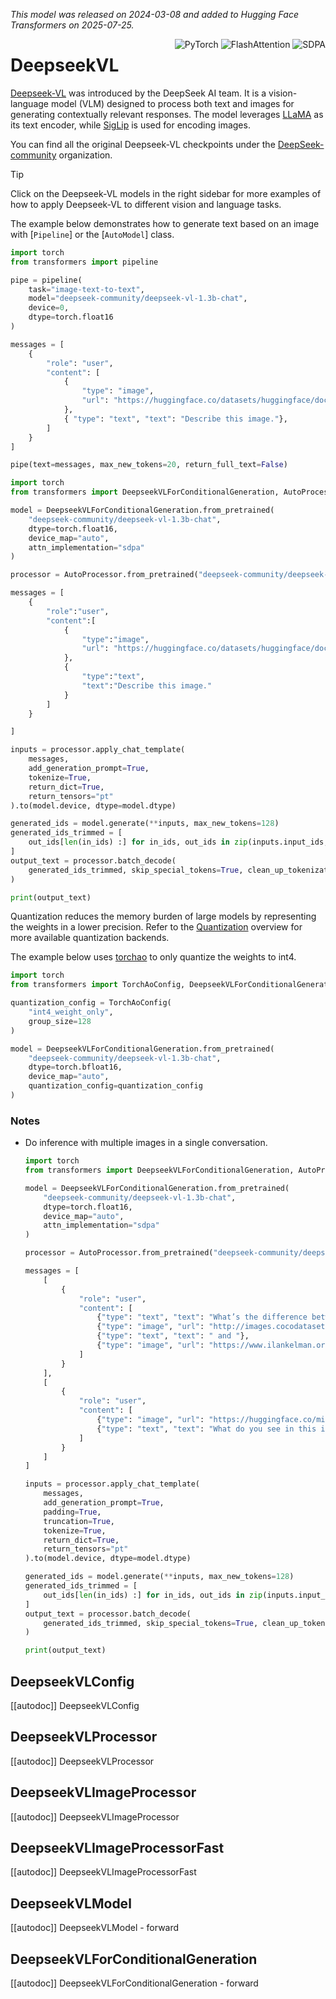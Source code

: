 <!--Copyright 2025 Deepseek AI and The HuggingFace Team. All rights reserved.

Licensed under the Apache License, Version 2.0 (the "License"); you may not use this file except in compliance with
the License. You may obtain a copy of the License at

http://www.apache.org/licenses/LICENSE-2.0

Unless required by applicable law or agreed to in writing, software distributed under the License is distributed on
an "AS IS" BASIS, WITHOUT WARRANTIES OR CONDITIONS OF ANY KIND, either express or implied. See the License for the
specific language governing permissions and limitations under the License.

⚠️ Note that this file is in Markdown but contain specific syntax for our doc-builder (similar to MDX) that may not be
rendered properly in your Markdown viewer.

-->
*This model was released on 2024-03-08 and added to Hugging Face Transformers on 2025-07-25.*

<div style="float: right;">
    <div class="flex flex-wrap space-x-1">
        <img alt="PyTorch" src="https://img.shields.io/badge/PyTorch-DE3412?style=flat&logo=pytorch&logoColor=white">
        <img alt="FlashAttention" src="https://img.shields.io/badge/%E2%9A%A1%EF%B8%8E%20FlashAttention-eae0c8?style=flat">
        <img alt="SDPA" src="https://img.shields.io/badge/SDPA-DE3412?style=flat&logo=pytorch&logoColor=white">
    </div>
</div>

# DeepseekVL

[Deepseek-VL](https://huggingface.co/papers/2403.05525) was introduced by the DeepSeek AI team. It is a vision-language model (VLM) designed to process both text and images for generating contextually relevant responses. The model leverages [LLaMA](./llama) as its text encoder, while [SigLip](./siglip) is used for encoding images.

You can find all the original Deepseek-VL checkpoints under the [DeepSeek-community](https://huggingface.co/deepseek-community) organization.

> [!TIP]
> Click on the Deepseek-VL models in the right sidebar for more examples of how to apply Deepseek-VL to different vision and language tasks.

The example below demonstrates how to generate text based on an image with [`Pipeline`] or the [`AutoModel`] class.

<hfoptions id="usage">
<hfoption id="Pipeline">

```py
import torch
from transformers import pipeline

pipe = pipeline(
    task="image-text-to-text",
    model="deepseek-community/deepseek-vl-1.3b-chat",
    device=0,
    dtype=torch.float16
)

messages = [
    {
        "role": "user",
        "content": [
            {
                "type": "image",
                "url": "https://huggingface.co/datasets/huggingface/documentation-images/resolve/main/pipeline-cat-chonk.jpeg",
            },
            { "type": "text", "text": "Describe this image."},
        ]
    }
]

pipe(text=messages, max_new_tokens=20, return_full_text=False)
```
</hfoption>

<hfoption id="AutoModel">

```py
import torch
from transformers import DeepseekVLForConditionalGeneration, AutoProcessor

model = DeepseekVLForConditionalGeneration.from_pretrained(
    "deepseek-community/deepseek-vl-1.3b-chat",
    dtype=torch.float16,
    device_map="auto",
    attn_implementation="sdpa"
)

processor = AutoProcessor.from_pretrained("deepseek-community/deepseek-vl-1.3b-chat")

messages = [
    {
        "role":"user",
        "content":[
            {
                "type":"image",
                "url": "https://huggingface.co/datasets/huggingface/documentation-images/resolve/main/pipeline-cat-chonk.jpeg"
            },
            {
                "type":"text",
                "text":"Describe this image."
            }
        ]
    }

]

inputs = processor.apply_chat_template(
    messages,
    add_generation_prompt=True,
    tokenize=True,
    return_dict=True,
    return_tensors="pt"
).to(model.device, dtype=model.dtype)

generated_ids = model.generate(**inputs, max_new_tokens=128)
generated_ids_trimmed = [
    out_ids[len(in_ids) :] for in_ids, out_ids in zip(inputs.input_ids, generated_ids)
]
output_text = processor.batch_decode(
    generated_ids_trimmed, skip_special_tokens=True, clean_up_tokenization_spaces=False
)

print(output_text)
```
</hfoption>
</hfoptions>

Quantization reduces the memory burden of large models by representing the weights in a lower precision. Refer to the [Quantization](../quantization/overview) overview for more available quantization backends.

The example below uses [torchao](../quantization/torchao) to only quantize the weights to int4.

```python
import torch
from transformers import TorchAoConfig, DeepseekVLForConditionalGeneration, AutoProcessor

quantization_config = TorchAoConfig(
    "int4_weight_only",
    group_size=128
)

model = DeepseekVLForConditionalGeneration.from_pretrained(
    "deepseek-community/deepseek-vl-1.3b-chat",
    dtype=torch.bfloat16,
    device_map="auto",
    quantization_config=quantization_config
)
```
### Notes

- Do inference with multiple images in a single conversation.
    ```py
    import torch
    from transformers import DeepseekVLForConditionalGeneration, AutoProcessor

    model = DeepseekVLForConditionalGeneration.from_pretrained(
        "deepseek-community/deepseek-vl-1.3b-chat",
        dtype=torch.float16,
        device_map="auto",
        attn_implementation="sdpa"
    )

    processor = AutoProcessor.from_pretrained("deepseek-community/deepseek-vl-1.3b-chat")

    messages = [
        [
            {
                "role": "user",
                "content": [
                    {"type": "text", "text": "What’s the difference between"},
                    {"type": "image", "url": "http://images.cocodataset.org/val2017/000000039769.jpg"},
                    {"type": "text", "text": " and "},
                    {"type": "image", "url": "https://www.ilankelman.org/stopsigns/australia.jpg"}
                ]
            }
        ],
        [
            {
                "role": "user",
                "content": [
                    {"type": "image", "url": "https://huggingface.co/microsoft/kosmos-2-patch14-224/resolve/main/snowman.jpg"},
                    {"type": "text", "text": "What do you see in this image?"}
                ]
            }
        ]
    ]

    inputs = processor.apply_chat_template(
        messages,
        add_generation_prompt=True,
        padding=True,
        truncation=True,
        tokenize=True,
        return_dict=True,
        return_tensors="pt"
    ).to(model.device, dtype=model.dtype)

    generated_ids = model.generate(**inputs, max_new_tokens=128)
    generated_ids_trimmed = [
        out_ids[len(in_ids) :] for in_ids, out_ids in zip(inputs.input_ids, generated_ids)
    ]
    output_text = processor.batch_decode(
        generated_ids_trimmed, skip_special_tokens=True, clean_up_tokenization_spaces=False
    )

    print(output_text)
    ```

## DeepseekVLConfig

[[autodoc]] DeepseekVLConfig

## DeepseekVLProcessor

[[autodoc]] DeepseekVLProcessor

## DeepseekVLImageProcessor

[[autodoc]] DeepseekVLImageProcessor

## DeepseekVLImageProcessorFast

[[autodoc]] DeepseekVLImageProcessorFast

## DeepseekVLModel

[[autodoc]] DeepseekVLModel
    - forward

## DeepseekVLForConditionalGeneration

[[autodoc]] DeepseekVLForConditionalGeneration
    - forward
